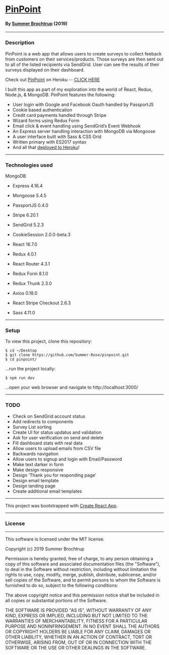 # [PinPoint](http://vast-earth-52435.herokuapp.com/)

#### By [Summer Brochtrup](https://www.linkedin.com/in/summerbrochtrup) (2019)

---

### Description

PinPoint is a web app that allows users to create surveys to collect feeback from customers on their services/products. Those surveys are then sent out to all of the listed recipients via SendGrid. User can see the results of their surveys displayed on their dashboard. 

Check out [PinPoint](http://vast-earth-52435.herokuapp.com/) on Heroku -- [CLICK HERE](http://vast-earth-52435.herokuapp.com/)

I built this app as part of my exploration into the world of React, Redux, Node.js, & MongoDB. PinPoint features the following: 
* User login with Google and Facebook Oauth handled by PassportJS
* Cookie based authentication
* Credit card payments handled through Stripe
* Wizard forms using Redux Form
* Email click & event handling using SendGrid’s Event Webhook
* An Express server handling interaction with MongoDB via Mongoose
* A user interface built with Sass & CSS Grid 
* Written primary with ES2017 syntax
* And all that [deployed to Heroku](http://vast-earth-52435.herokuapp.com/)!

---

### Technologies used

MongoDB
* Express 4.16.4
* Mongoose 5.4.5
* PassportJS 0.4.0
* Stripe 6.20.1
* SendGrid 5.2.3
* CookieSession 2.0.0-beta.3

* React 16.7.0
* Redux 4.0.1
* React Router 4.3.1
* Redux Form 8.1.0
* Redux Thunk 2.3.0
* Axios 0.18.0
* React Stripe Checkout 2.6.3
* Sass 4.11.0

---

### Setup

To view this project, clone this repository:
```
$ cd ~/Desktop
$ git clone https://github.com/Summer-Rose/pinpoint.git
$ cd pinpoint/
```
...run the project locally:
```
$ npm run dev
```
...open your web browser and navigate to http://localhost:3000/

---

### TODO

* Check on SendGrid account status
* Add redirects to components
* Survey List sorting
* Create UI for status updatus and validation
* Ask for user verification on send and delete
* Fill dashboard stats with real data
* Allow users to upload emails from CSV file
* Backwards navigation
* Allow users to signup and login with Email/Password
* Make text darker in form 
* Make design responsive
* Design 'Thank you for responding page'
* Design email template
* Design landing page 
* Create additional email templates
  
---

This project was bootstrapped with [Create React App](https://github.com/facebook/create-react-app).

---

### License

---

This software is licensed under the MIT license.

Copyright (c) 2019 Summer Brochtrup

Permission is hereby granted, free of charge, to any person obtaining a copy of this software and associated documentation files (the "Software"), to deal in the Software without restriction, including without limitation the rights to use, copy, modify, merge, publish, distribute, sublicense, and/or sell copies of the Software, and to permit persons to whom the Software is furnished to do so, subject to the following conditions:

The above copyright notice and this permission notice shall be included in all copies or substantial portions of the Software.

THE SOFTWARE IS PROVIDED "AS IS", WITHOUT WARRANTY OF ANY KIND, EXPRESS OR IMPLIED, INCLUDING BUT NOT LIMITED TO THE WARRANTIES OF MERCHANTABILITY, FITNESS FOR A PARTICULAR PURPOSE AND NONINFRINGEMENT. IN NO EVENT SHALL THE AUTHORS OR COPYRIGHT HOLDERS BE LIABLE FOR ANY CLAIM, DAMAGES OR OTHER LIABILITY, WHETHER IN AN ACTION OF CONTRACT, TORT OR OTHERWISE, ARISING FROM, OUT OF OR IN CONNECTION WITH THE SOFTWARE OR THE USE OR OTHER DEALINGS IN THE SOFTWARE.